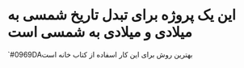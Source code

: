 # این یک پروژه برای تبدل تاریخ شمسی به میلادی و میلادی به شمسی است

`#0969DAبهترین روش برای این کار اسفاده از کتاب خانه است 
